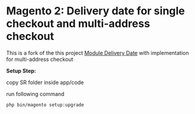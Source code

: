 # Magento 2: Delivery date for single checkout and multi-address checkout

This is a fork of the this project [Module Delivery Date](https://github.com/sohelrana09/magento2-module-delivery-date "Module Delivery Date") with implementation for multi-address checkout


<b>Setup Step:</b>

copy SR folder inside app/code

run following command 

`php bin/magento setup:upgrade`

